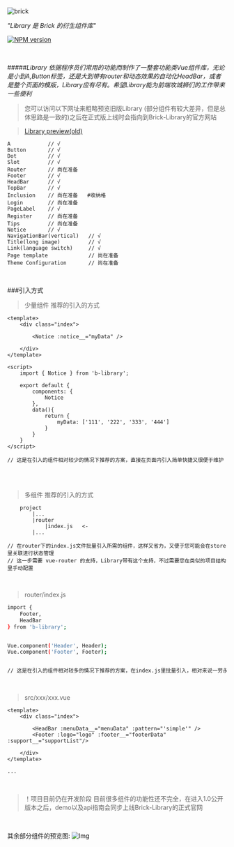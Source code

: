 <br/>

![brick](http://r.photo.store.qq.com/psb?/V13wtei3333fhr/1iFgOZstVg3n05Fh5G5YQvD87yffY0sMwRdSFRT615c!/r/dNgAAAAAAAAA)

_"Library 是 Brick 的衍生组件库"_

[![NPM version](https://img.shields.io/npm/v/b-library.svg)](https://www.npmjs.com/package/b-library)
    
<br/>

#####_Library 依据程序员们常用的功能而制作了一整套功能类Vue组件库，无论是小到A,Button标签，还是大到带有router和动态效果的自动化HeadBar，或者是整个页面的模版，Library应有尽有。希望Library能为前端攻城狮们的工作带来一些便利_

>您可以访问以下网址来粗略预览旧版Library (部分组件有较大差异，但是总体思路是一致的)之后在正式版上线时会指向到Brick-Library的官方网站 


> <a href="http://123.57.41.38:8080/game_center/#/" target="_blank">Library preview(old)</a>


``` 
A            // √    
Button       // √    
Dot          // √
Slot         // √    
Router       // 尚在准备    
Footer       // √
HeadBar      // √
TopBar       // √    
Inclusion    // 尚在准备   #收纳格
Login        // 尚在准备
PageLabel    // √
Register     // 尚在准备    
Tips         // 尚在准备    
Notice       // √
NavigationBar(vertical)   // √
Title(long image)         // √
Link(language switch)     // √
Page template             // 尚在准备   
Theme Configuration       // 尚在准备   
``` 


<br/>

###引入方式

>少量组件 推荐的引入的方式
```
<template>
    <div class="index">
 
        <Notice :notice__="myData" />
        
    </div>
</template>

<script>
    import { Notice } from 'b-library';
 
    export default {
        components: {
            Notice
        },
        data(){
            return {
                myData: ['111', '222', '333', '444']
            }
        }
    }
</script>

// 这是在引入的组件相对较少的情况下推荐的方案，直接在页面内引入简单快捷又很便于维护 
```

<br/>
<br/>


>多组件 推荐的引入的方式   
```
    project
        |...
        |router
            |index.js   <-
        |...

// 在router下的index.js文件批量引入所需的组件，这样又省力，又便于您可能会在store里关联进行状态管理   
// 这一步需要 vue-router 的支持，Library带有这个支持，不过需要您在类似的项目结构里手动配置     
```

<br/>


> router/index.js
```bash
import { 
    Footer, 
    HeadBar 
} from 'b-library';


Vue.component('Header', Header);
Vue.component('Footer', Footer);


// 这是在引入的组件相对较多的情况下推荐的方案，在index.js里批量引入，相对来说一劳永逸
```

<br/>

>src/xxx/xxx.vue

```
<template>
    <div class="index">
 
        <HeadBar :menuData__="menuData" :pattern="'simple'" />
        <Footer :logo="logo" :footer__="footerData" :support__="supportList"/>
        
    </div>
</template>

...

```

<br/>

>！项目目前仍在开发阶段 目前很多组件的功能性还不完全，在进入1.0公开版本之后，demo以及api指南会同步上线Brick-Library的正式官网 

<br/>

其余部分组件的预览图:
![Img](http://r.photo.store.qq.com/psb?/V13wtei3333fhr/6A4CrTF955V3S38ih8Teua0cQJ9twIZcpVTEwUUzLnk!/r/dLgAAAAAAAAA)